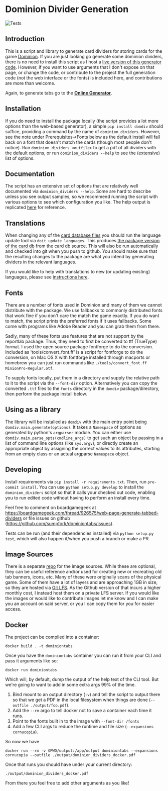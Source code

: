 # Dominion Divider Generation

![Tests](https://github.com/sumpfork/dominiontabs/actions/workflows/lint_and_test.yml/badge.svg)

## Introduction

This is a script and library to generate card dividers for storing cards for the game [Dominion](https://boardgamegeek.com/boardgame/36218/dominion). If you are just looking go generate some dominion dividers, there is no need to install this script as I host a [live version of this generator code](http://domdiv.bgtools.net/). However, if you want to use arguments that I don't expose on that page, or change the code, or contribute to the project the full generation code (not the web interface or the fonts) is included here, and contributions are more than welcome.

Again, to generate tabs go to the **[Online Generator](http://domdiv.bgtools.net/)**.

## Installation

If you do need to install the package locally (the script provides a lot more options than the web-based generator), a simple `pip install domdiv` should suffice, providing a command by the name of `dominion_dividers`. However, see the note under Prerequisites->Fonts below as the default install will fall back on a font that doesn't match the cards (though most people don't notice). Run `dominion_dividers <outfile>` to get a pdf of all dividers with the default options, or run `dominion_dividers --help` to see the (extensive) list of options.

## Documentation

The script has an extensive set of options that are relatively well documented via `dominion_dividers --help`. Some are hard to describe unless you see output samples, so we recommend running the script with various options to see which configuration you like. The help output is replicated [here](https://github.com/sumpfork/dominiontabs/wiki/Documentation-%28Script-Options%29) for reference.

## Translations

When changing any of the [card database files](card_db_src) you should run the language update tool via `doit update_languages`. This produces [the package version of the card db](src/domdiv/card_db) from the card db source. This will also be run automatically and checked into git when you push to github. You should make sure that the resulting changes to the package are what you intend by generating dividers in the relevant languages.

If you would like to help with translations to new (or updating existing) languages, please see [instructions here](src/domdiv/card_db/translation.md).

## Fonts

There are a number of fonts used in Dominion and many of them we cannot distribute with the package. We use fallbacks to commonly distributed fonts that work fine if you don't care the match the game exactly. If you do want to match, the script prints the preferred fonts if it uses fallbacks. Some come with programs like Adobe Reader and you can grab them from there.

Sadly, many of these fonts use features that are not support by the reportlab package. Thus, they need to first be converted to ttf (TrueType) format. I used the open source package fontforge to do the conversion. Included as 'tools/convert_font.ff' is a script for fontforge to do the conversion, on Mac OS X with fontforge installed through macports or homebrew you can just run commands like `./tools/convert_font.ff MinionPro-Regular.otf`.

To supply fonts locally, put them in a directory and supply the relative path to it to the script via the `--font-dir` option. Alternatively you can copy the converted `.ttf` files to the `fonts` directory in the `domdiv` package/directory, then perform the package install below.

## Using as a library

The library will be installed as `domdiv` with the main entry point being `domdiv.main.generate(options)`. It takes a `Namespace` of options as generated by python's `argparser` module. You can either use `domdiv.main.parse_opts(cmdline_args)` to get such an object by passing in a list of command line options (like `sys.argv`), or directly create an appropriate object by assigning the correct values to its attributes, starting from an empty class or an actual argparse `Namespace` object.

## Developing

Install requirements via `pip install -r requirements.txt`. Then, run `pre-commit install`. You can use `python setup.py develop` to install the `dominion_dividers` script so that it calls your checked out code, enabling you to run edited code without having to perform an install every time.

Feel free to comment on boardgamegeek at <https://boardgamegeek.com/thread/926575/web-page-generate-tabbed-dividers> or file issues on github (<https://github.com/sumpfork/dominiontabs/issues>).

Tests can be run (and their dependencies installed) via `python setup.py test`, which will also happen if/when you push a branch or make a PR.

## Image Sources

There is a separate [repo](https://github.com/sumpfork/dominiontabs_img_sources) for the image sources. While these are optional, they can be useful reference and/or used for creating new or recreating old tab banners, icons, etc. Many of these were originally scans of the physical game. Some of them have a lot of layers and are approaching 1GB in size, so they are hosted via [Git LFS](https://git-lfs.com/). As the Github version of that incurs a higher monthly cost, I instead host them on a private LFS server. If you would like the images or would like to contribute images let me know and I can make you an account on said server, or you I can copy them for you for easier access.

## Docker

The project can be compiled into a container:

`docker build . -t dominiontabs`

Once you have the `dominiontabs` container you can run it from your CLI and pass it arguments like so:

`docker run dominiontabs`

<!--TODO update this doc to pull pre-built images from GitHub once those are set up-->

Which will, by default, dump the output of the help text of the CLI tool. But we're going to want to add in some extra args 99% of the time.

1. Bind mount to an output directory (`-v`) and tell the script to output there so that we get a PDF in the local filesystem when things are done (`--outfile ./output/foo.pdf`).
1. Add the `--rm` argo to tell docker not to save a container each time it runs.
1. Point to the fonts built in to the image with `--font-dir /fonts`
1. Add a few CLI args to reduce the runtime and file size (`--expansions cornucopia`).

So now we have

`docker run --rm -v $PWD/output:/app/output dominiontabs --expansions cornucopia --outfile ./output/dominion_dividers_docker.pdf`

Once that runs you should have under your current directory:

`./output/dominion_dividers_docker.pdf`

From there you feel free to add other arguments as you like!
